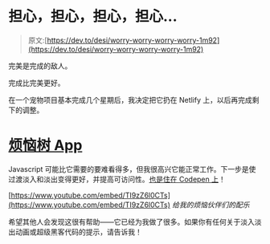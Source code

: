 # 担心，担心，担心，担心...

> 原文:[https://dev.to/desi/worry-worry-worry-worry-1m92](https://dev.to/desi/worry-worry-worry-worry-1m92)

完美是完成的敌人。

完成比完美更好。

在一个宠物项目基本完成几个星期后，我决定把它扔在 Netlify 上，以后再完成剩下的调整。

# [](#worry-tree-app)[烦恼树 App](https://worry.netlify.com)

Javascript 可能比它需要的要难看得多，但我很高兴它能正常工作。下一步是使过渡淡入和淡出变得更好，并提高可访问性。[也是住在 Codepen 上](https://codepen.io/desilove/pen/dEmjqL)！

[https://www.youtube.com/embed/TI9zZ6l0CTs](https://www.youtube.com/embed/TI9zZ6l0CTs)
*给我的烦恼伙伴们的配乐*

希望其他人会发现这很有帮助——它已经为我做了很多。如果你有任何关于淡入淡出动画或超级黑客代码的提示，请告诉我！
